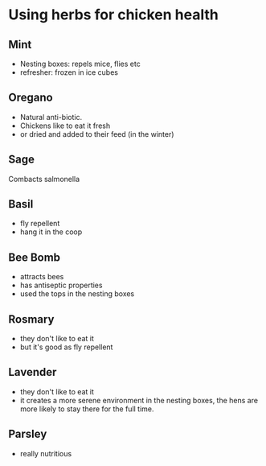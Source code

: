 # Using herbs for chicken health

## Mint
- Nesting boxes: repels mice, flies etc
- refresher: frozen in ice cubes

## Oregano
- Natural anti-biotic.
- Chickens like to eat it fresh
- or dried and added to their feed (in the winter)

## Sage
Combacts salmonella

## Basil
- fly repellent
- hang it in the coop

## Bee Bomb
- attracts bees
- has antiseptic properties
- used the tops in the nesting boxes

## Rosmary
- they don't like to eat it 
- but it's good as fly repellent

## Lavender
- they don't like to eat it 
- it creates a more serene environment in the nesting boxes, the hens are more likely to stay there for the full time.

## Parsley
- really nutritious 

